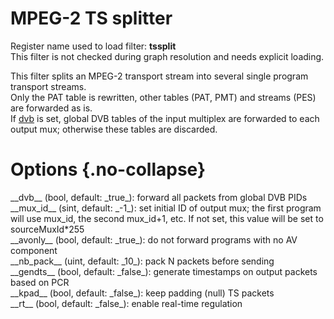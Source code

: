 <!-- automatically generated - do not edit, patch gpac/applications/gpac/gpac.c -->

# MPEG-2 TS splitter  
  
Register name used to load filter: __tssplit__  
This filter is not checked during graph resolution and needs explicit loading.  
  
This filter splits an MPEG-2 transport stream into several single program transport streams.  
Only the PAT table is rewritten, other tables (PAT, PMT) and streams (PES) are forwarded as is.  
If [dvb](#dvb) is set, global DVB tables of the input multiplex are forwarded to each output mux; otherwise these tables are discarded.  
  

# Options  {.no-collapse}  
  
<div markdown class="option">  
<a id="dvb">__dvb__</a> (bool, default: _true_): forward all packets from global DVB PIDs  
</div>  
<div markdown class="option">  
<a id="mux_id">__mux_id__</a> (sint, default: _-1_): set initial ID of output mux; the first program will use mux_id, the second mux_id+1, etc. If not set, this value will be set to sourceMuxId*255  
</div>  
<div markdown class="option">  
<a id="avonly">__avonly__</a> (bool, default: _true_): do not forward programs with no AV component  
</div>  
<div markdown class="option">  
<a id="nb_pack">__nb_pack__</a> (uint, default: _10_): pack N packets before sending  
</div>  
<div markdown class="option">  
<a id="gendts">__gendts__</a> (bool, default: _false_): generate timestamps on output packets based on PCR  
</div>  
<div markdown class="option">  
<a id="kpad">__kpad__</a> (bool, default: _false_): keep padding (null) TS packets  
</div>  
<div markdown class="option">  
<a id="rt">__rt__</a> (bool, default: _false_): enable real-time regulation  
</div>  
  

